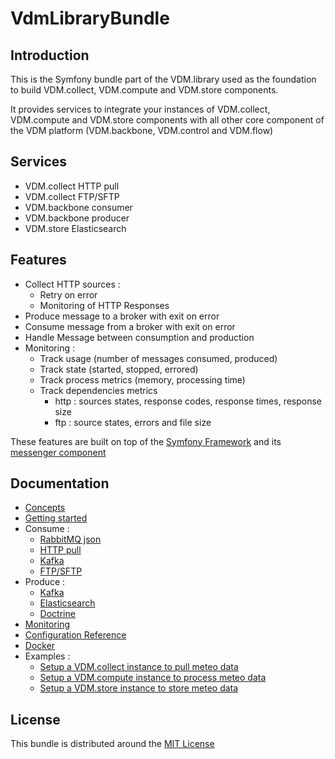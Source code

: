 # VdmLibraryBundle

## Introduction

This is the Symfony bundle part of the VDM.library used as the foundation to build VDM.collect, VDM.compute and 
VDM.store components.

It provides services to integrate your instances of VDM.collect, VDM.compute and VDM.store components with all other 
core component of the VDM platform (VDM.backbone, VDM.control and VDM.flow)

## Services

* VDM.collect HTTP pull
* VDM.collect FTP/SFTP
* VDM.backbone consumer
* VDM.backbone producer
* VDM.store Elasticsearch

## Features

* Collect HTTP sources :
    * Retry on error
    * Monitoring of HTTP Responses
* Produce message to a broker with exit on error
* Consume message from a broker with exit on error
* Handle Message between consumption and production
* Monitoring :
    * Track usage (number of messages consumed, produced)
    * Track state (started, stopped, errored)
    * Track process metrics (memory, processing time)
    * Track dependencies metrics
        * http : sources states, response codes, response times, response size
        * ftp : source states, errors and file size

These features are built on top of the [Symfony Framework](https://symfony.com/) and 
its [messenger component](https://symfony.com/doc/current/components/messenger.html)

## Documentation

* [Concepts](./Resources/docs/concepts.md)
* [Getting started](./Resources/docs/getting-started.md)
* Consume :
    * [RabbitMQ json](./Resources/docs/consume/rabbitmq-json.md)
    * [HTTP pull](./Resources/docs/consume/http-pull.md)
    * [Kafka](./Resources/docs/consume/kafka.md)
    * [FTP/SFTP](./Resources/docs/consume/ftp.md)
* Produce :
    * [Kafka](./Resources/docs/produce/kafka.md)
    * [Elasticsearch](./Resources/docs/produce/elasticsearch.md)
    * [Doctrine](./Resources/docs/produce/doctrine.md)
* [Monitoring](./Resources/docs/monitoring.md)
* [Configuration Reference](./Resources/docs/configuration-reference.md)
* [Docker](./Resources/docs/docker.md)
* Examples :
    * [Setup a VDM.collect instance to pull meteo data](./Resources/docs/examples/vdm-collect.md)
    * [Setup a VDM.compute instance to process meteo data](./Resources/docs/examples/vdm-compute.md)
    * [Setup a VDM.store instance to store meteo data](./Resources/docs/examples/vdm-store.md)
    
## License

This bundle is distributed around the [MIT License](./LICENSE)